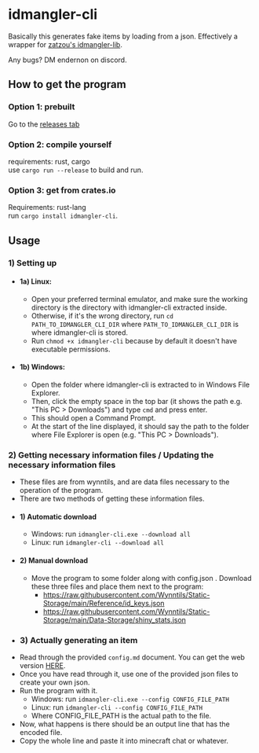 # idmangler-cli
Basically this generates fake items by loading from a json. Effectively a wrapper for [zatzou's idmangler-lib](https://github.com/Zatzou/idmangler-lib).

Any bugs? DM endernon on discord.


## How to get the program
### Option 1: prebuilt
Go to the [releases tab](https://git.frfrnocap.men/endernon/idmangler-cli/releases)
### Option 2: compile yourself
requirements: rust, cargo  
use `cargo run --release` to build and run.  
### Option 3: get from crates.io
Requirements: rust-lang  
run `cargo install idmangler-cli`.

## Usage

### 1) Setting up
- #### 1a) Linux:
  - Open your preferred terminal emulator, and make sure the working directory is the directory with idmangler-cli extracted inside.
  - Otherwise, if it's the wrong directory, run `cd PATH_TO_IDMANGLER_CLI_DIR` where `PATH_TO_IDMANGLER_CLI_DIR` is where idmangler-cli is stored.
  - Run `chmod +x idmangler-cli` because by default it doesn't have executable permissions.
- #### 1b) Windows:
  - Open the folder where idmangler-cli is extracted to in Windows File Explorer. 
  - Then, click the empty space in the top bar (it shows the path e.g. "This PC > Downloads") and type `cmd` and press enter.
  - This should open a Command Prompt.
  - At the start of the line displayed, it should say the path to the folder where File Explorer is open (e.g. "This PC > Downloads").
### 2) Getting necessary information files / Updating the necessary information files
- These files are from wynntils, and are data files necessary to the operation of the program. 
- There are two methods of getting these information files.
- #### 1) Automatic download
  - Windows: run `idmangler-cli.exe --download all`
  - Linux: run `idmangler-cli --download all`
- #### 2) Manual download
  - Move the program to some folder along with config.json . Download these three files and place them next to the program:  
    - https://raw.githubusercontent.com/Wynntils/Static-Storage/main/Reference/id_keys.json  
    - https://raw.githubusercontent.com/Wynntils/Static-Storage/main/Data-Storage/shiny_stats.json
- ### 3) Actually generating an item
- Read through the provided `config.md` document. You can get the web version [HERE](https://git.frfrnocap.men/endernon/idmangler-cli/src/branch/main/config.md).
- Once you have read through it, use one of the provided json files to create your own json.
- Run the program with it.
  - Windows: run `idmangler-cli.exe --config CONFIG_FILE_PATH` 
  - Linux: run `idmangler-cli --config CONFIG_FILE_PATH`
  - Where CONFIG_FILE_PATH is the actual path to the file.
- Now, what happens is there should be an output line that has the encoded file.
- Copy the whole line and paste it into minecraft chat or whatever.